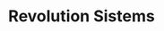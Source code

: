 ---
title: "Revolution Sistems"
url: /ciudad-guayana-puerto-ordaz/revolution-sistems/
shop: ordenador
---